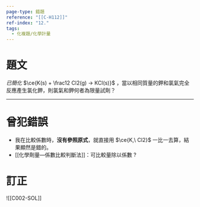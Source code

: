 ```yaml
---
page-type: 錯題
reference: "[[C-H112]]"
ref-index: "12."
tags:
  - 化複題/化學計量
---
```

# 題文
*已簡化*
$\ce{K(s) + \frac12 Cl2(g) -> KCl(s)}$ ，當以相同質量的鉀和氯氣完全反應產生氯化鉀，則氯氣和鉀何者為限量試劑？

---
# 曾犯錯誤
- 我在比較係數時，**沒有參照原式**，就直接用 $\ce{K,\ Cl2}$ 一比一去算，結果顯然是錯的。
- [[化學劑量—係數比較判斷法]]：可比較量除以係數
?
# 訂正
![[C002-SOL]]